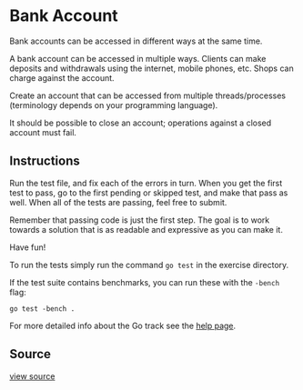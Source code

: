 # Bank Account

Bank accounts can be accessed in different ways at the same time.

A bank account can be accessed in multiple ways. Clients can make
deposits and withdrawals using the internet, mobile phones, etc. Shops
can charge against the account.

Create an account that can be accessed from multiple threads/processes
(terminology depends on your programming language).

It should be possible to close an account; operations against a closed
account must fail.

## Instructions

Run the test file, and fix each of the errors in turn. When you get the
first test to pass, go to the first pending or skipped test, and make
that pass as well. When all of the tests are passing, feel free to
submit.

Remember that passing code is just the first step. The goal is to work
towards a solution that is as readable and expressive as you can make
it.

Have fun!

To run the tests simply run the command `go test` in the exercise directory.

If the test suite contains benchmarks, you can run these with the `-bench`
flag:

    go test -bench .

For more detailed info about the Go track see the [help
page](http://exercism.io/languages/go).

## Source

 [view source]()
